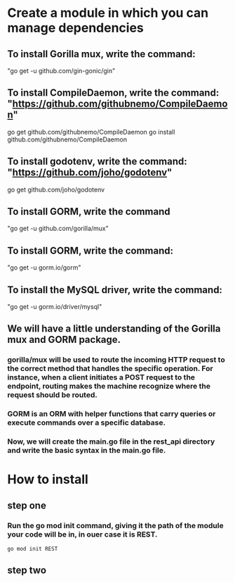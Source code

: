 # Create a module in which you can manage dependencies

## To install Gorilla mux, write the command:
"go get -u github.com/gin-gonic/gin"

## To install CompileDaemon, write the command: "https://github.com/githubnemo/CompileDaemon"
go get github.com/githubnemo/CompileDaemon
go install github.com/githubnemo/CompileDaemon

## To install godotenv, write the command: "https://github.com/joho/godotenv"
go get github.com/joho/godotenv


## To install GORM, write the command
"go get -u github.com/gorilla/mux"

## To install GORM, write the command:
"go get -u gorm.io/gorm"
## To install the MySQL driver, write the command:
"go get -u gorm.io/driver/mysql"


## We will have a little understanding of the Gorilla mux and GORM package.

### gorilla/mux will be used to route the incoming HTTP request to the correct method that handles the specific operation. For instance, when a client initiates a POST request to the endpoint, routing makes the machine recognize where the request should be routed.

### GORM is an ORM with helper functions that carry queries or execute commands over a specific database.
### Now, we will create the main.go file in the rest_api directory and write the basic syntax in the main.go file.



# How to install 

## step one
### Run the go mod init command, giving it the path of the module your code will be in, in ouer case it is REST.
<code>go mod init REST</code>

## step two


